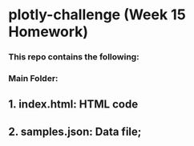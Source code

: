 # plotly-challenge (Week 15 Homework)

### This repo contains the following:

### Main Folder:

## 1.  index.html:  HTML code
## 2.  samples.json:  Data file;
